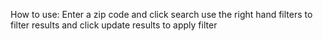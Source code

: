 How to use:
Enter a zip code and click search
use the right hand filters to filter results and click update results to apply filter

